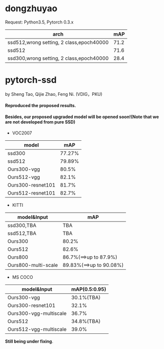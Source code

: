 # dongzhuyao

Request: Python3.5, Pytorch 0.3.x


|arch|mAP|
|----|----|
|ssd512,wrong setting, 2 class,epoch40000|71.2|
|ssd512|71.6|
|ssd300,wrong setting, 2 class,epoch40000|28.4|

# pytorch-ssd

by Sheng Tao, Qijie Zhao, Feng Ni. (VDIG，PKU)

#### Reproduced the proposed results.

#### Besides, our proposed upgraded model will be opened soon!(Note that we are not developed from pure SSD)
- VOC2007

model | mAP
---|---
ssd300 | 77.27%
ssd512 | 79.89%
Ours300-vgg | 80.5%
Ours512-vgg | 82.1%
Ours300-resnet101 | 81.7%
Ours512-resnet101 | 82.7%




- KITTI

model&Input | mAP
---|---
ssd300,TBA | TBA
ssd512,TBA | TBA
Ours300| 80.2%
Ours512 | 82.6%
Ours800 | 86.7%(==>up to 87.9%)
Ours800-multi-scale| 89.83%(==>up to 90.08%)

- MS COCO

model&Input | mAP(0.5:0.95)
---|---
Ours300-vgg|30.1%(TBA)
Ours300-resnet101|32.1%
Ours300-vgg-multiscale|36.7%
Ours512|34.8%(TBA)
Ours512-vgg-multiscale|39.0%

**Still being under fixing**.
